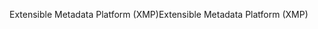 <span data-ttu-id="a7caf-101">Extensible Metadata Platform (XMP)</span><span class="sxs-lookup"><span data-stu-id="a7caf-101">Extensible Metadata Platform (XMP)</span></span>